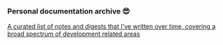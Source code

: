 ### Personal documentation archive 😎

[A curated list of notes and digests that I've written over time, covering a broad spectrum of development related areas](https://mulepedia.vercel.app/)